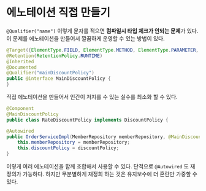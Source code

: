 # 에노테이션 직접 만들기

`@Qualifier("name")` 이렇게 문자를 적으면 **컴파일시 타입 체크가 안되는 문제**가 있다.
이 문제를 에노테이션을 만들어서 깔끔하게 운영할 수 있는 방법이 있다.

```java
@Target({ElementType.FIELD, ElementType.METHOD, ElementType.PARAMETER, ElementType.TYPE, ElementType.ANNOTATION_TYPE})  
@Retention(RetentionPolicy.RUNTIME)  
@Inherited  
@Documented  
@Qualifier("mainDiscountPolicy")  
public @interface MainDiscountPolicy {  
}
```

직접 에노테이션을 만들어서 인간이 저지를 수 있는 실수를 최소화 할 수 있다.

```java
@Component  
@MainDiscountPolicy  
public class RateDiscountPolicy implements DiscountPolicy {

@Autowired  
public OrderServiceImpl(MemberRepository memberRepository, @MainDiscountPolicy DiscountPolicy discountPolicy) {  
    this.memberRepository = memberRepository;  
    this.discountPolicy = discountPolicy;  
}
```

이렇게 여러 에노테이션을 함께 조합해서 사용할 수 있다. 단적으로 `@Autowired` 도 재정의가 가능하다. 하지만 무분별하게 재정희 하는 것은 유지보수에 더 혼란만 가중할 수 있다.

